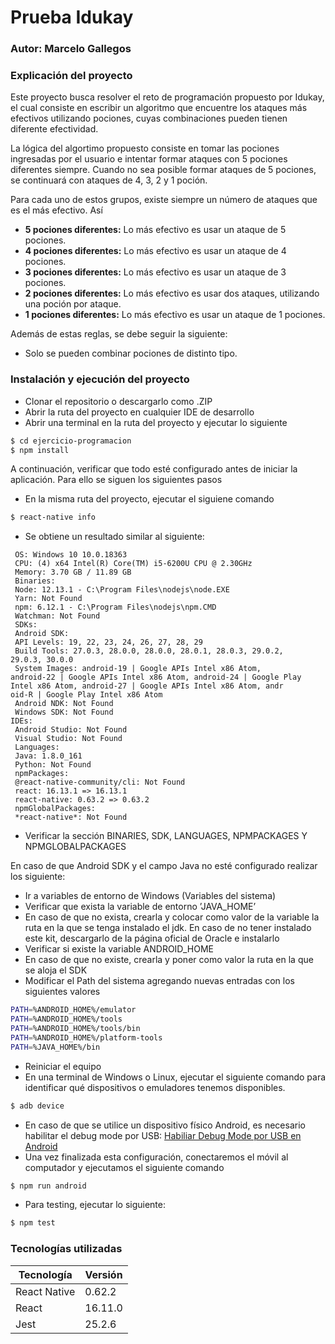 # Prueba Idukay

### Autor: Marcelo Gallegos

### Explicación del proyecto

Este proyecto busca resolver el reto de programación propuesto por Idukay, el cual consiste en escribir un algoritmo que encuentre los ataques más efectivos utilizando pociones, cuyas combinaciones pueden tienen diferente efectividad.

La lógica del algortimo propuesto consiste en tomar las pociones ingresadas por el usuario e intentar formar ataques con 5 pociones diferentes siempre. Cuando no sea posible formar ataques de 5 pociones, se continuará con ataques de 4, 3, 2 y 1 poción. 

Para cada uno de estos grupos, existe siempre un número de ataques que es el más efectivo. Así

* **5 pociones diferentes:** Lo más efectivo es usar un ataque de 5 pociones.
* **4 pociones diferentes:** Lo más efectivo es usar un ataque de 4 pociones.
* **3 pociones diferentes:** Lo más efectivo es usar un ataque de 3 pociones.
* **2 pociones diferentes:** Lo más efectivo es usar dos ataques, utilizando una poción por ataque.
* **1 pociones diferentes:** Lo más efectivo es usar un ataque de 1 pociones.

Además de estas reglas, se debe seguir la siguiente:

* Solo se pueden combinar pociones de distinto tipo.

### Instalación y ejecución del proyecto

* Clonar el repositorio o descargarlo como .ZIP
* Abrir la ruta del proyecto en cualquier IDE de desarrollo
* Abrir una terminal en la ruta del proyecto y ejecutar lo siguiente

```sh
$ cd ejercicio-programacion
$ npm install
```
A continuación, verificar que todo esté configurado antes de iniciar la aplicación. Para ello se siguen los siguientes pasos

* En la misma ruta del proyecto, ejecutar el siguiene comando

```sh
$ react-native info
```
* Se obtiene un resultado similar al siguiente:

```shSystem:
 OS: Windows 10 10.0.18363
 CPU: (4) x64 Intel(R) Core(TM) i5-6200U CPU @ 2.30GHz
 Memory: 3.70 GB / 11.89 GB
 Binaries:
 Node: 12.13.1 - C:\Program Files\nodejs\node.EXE
 Yarn: Not Found
 npm: 6.12.1 - C:\Program Files\nodejs\npm.CMD
 Watchman: Not Found
 SDKs:
 Android SDK:
 API Levels: 19, 22, 23, 24, 26, 27, 28, 29
 Build Tools: 27.0.3, 28.0.0, 28.0.0, 28.0.1, 28.0.3, 29.0.2,
29.0.3, 30.0.0
 System Images: android-19 | Google APIs Intel x86 Atom,
android-22 | Google APIs Intel x86 Atom, android-24 | Google Play
Intel x86 Atom, android-27 | Google APIs Intel x86 Atom, andr
oid-R | Google Play Intel x86 Atom
 Android NDK: Not Found
 Windows SDK: Not Found
IDEs:
 Android Studio: Not Found
 Visual Studio: Not Found
 Languages:
 Java: 1.8.0_161
 Python: Not Found
 npmPackages:
 @react-native-community/cli: Not Found
 react: 16.13.1 => 16.13.1
 react-native: 0.63.2 => 0.63.2
 npmGlobalPackages:
 *react-native*: Not Found
```
* Verificar la sección BINARIES, SDK, LANGUAGES, NPMPACKAGES Y NPMGLOBALPACKAGES

En caso de que Android SDK y el campo Java no esté configurado realizar los siguiente:

* Ir a variables de entorno de Windows (Variables del sistema)
* Verificar que exista la variable de entorno ’JAVA_HOME’
* En caso de que no exista, crearla y colocar  como valor de la variable la ruta en la que se tenga instalado el jdk. En caso de no tener instalado este kit, descargarlo de la página oficial de Oracle e instalarlo
* Verificar si existe la variable ANDROID_HOME
* En caso de que no existe, crearla y poner como valor la ruta en la que se aloja el SDK
* Modificar el Path del sistema agregando nuevas entradas con los siguientes valores

```sh
PATH=%ANDROID_HOME%/emulator
PATH=%ANDROID_HOME%/tools
PATH=%ANDROID_HOME%/tools/bin
PATH=%ANDROID_HOME%/platform-tools
PATH=%JAVA_HOME%/bin
```
* Reiniciar el equipo
* En una terminal de Windows o Linux, ejecutar el siguiente comando para identificar qué dispositivos o emuladores tenemos disponibles.

```sh
$ adb device
```
* En caso de que se utilice un dispositivo físico Android, es necesario habilitar el debug mode por USB: [Habiliar Debug Mode por USB en Android](https://elandroidelibre.elespanol.com/2015/01/como-activar-el-modo-depuracion-usb-en-android.html)
* Una vez finalizada esta configuración, conectaremos el móvil al computador y ejecutamos el siguiente comando
```sh
$ npm run android
```
* Para testing, ejecutar lo siguiente:
```sh
$ npm test
```
### Tecnologías utilizadas
| Tecnología | Versión |
| ------ | ------ |
| React Native | 0.62.2 |
| React | 16.11.0 |
| Jest | 25.2.6 |
